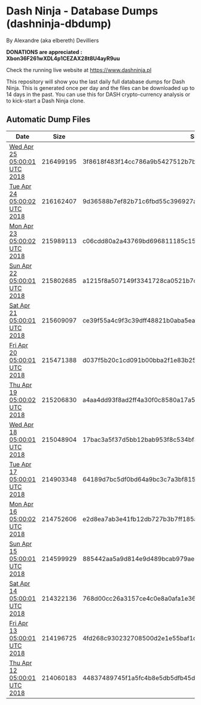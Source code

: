 # Dash Ninja - Database Dumps (dashninja-dbdump)
By Alexandre (aka elbereth) Devilliers

**DONATIONS are appreciated : Xbon36F261wXDL4p1CEZAX28t8U4ayR9uu**

Check the running live website at https://www.dashninja.pl

This repository will show you the last daily full database dumps for Dash Ninja. This is generated once per day and the files can be downloaded up to 14 days in the past.
You can use this for DASH crypto-currency analysis or to kick-start a Dash Ninja clone.


## Automatic Dump Files
| Date | Size | SHA256 |
|--|--|--|
| [Wed Apr 25 05:00:01 UTC 2018](https://transfer.sh/3JhzB/dashninja-dbdump-20180425070001.tar.bz2) | 216499195 | 3f8618f483f14cc786a9b5427512b7b51a5365987591a0c662502b03990ab521 | 
| [Tue Apr 24 05:00:02 UTC 2018](https://transfer.sh/36dC0/dashninja-dbdump-20180424070002.tar.bz2) | 216162407 | 9d36588b7ef82b71c6fbd55c396927a400981cc595c2f26268425ec407ffe1f6 | 
| [Mon Apr 23 05:00:02 UTC 2018](https://transfer.sh/6AgLh/dashninja-dbdump-20180423070002.tar.bz2) | 215989113 | c06cdd80a2a43769bd696811185c15aab03c2bfbd2976b2634d59c22d9584ffd | 
| [Sun Apr 22 05:00:01 UTC 2018](https://transfer.sh/rIrNG/dashninja-dbdump-20180422070001.tar.bz2) | 215802685 | a1215f8a507149f3341728ca0521b7dd64ec9bce0f30cc82a5ba4f9e4291e525 | 
| [Sat Apr 21 05:00:01 UTC 2018](https://transfer.sh/IeObn/dashninja-dbdump-20180421070001.tar.bz2) | 215609097 | ce39f55a4c9f3c39dff48821b0aba5ea27ef293d7b56079a9155c7233cbe78f8 | 
| [Fri Apr 20 05:00:01 UTC 2018](https://transfer.sh/JlMMS/dashninja-dbdump-20180420070001.tar.bz2) | 215471388 | d037f5b20c1cd091b00bba2f1e83b25703e99b9b708fd72589037f7d32d336b7 | 
| [Thu Apr 19 05:00:02 UTC 2018](https://transfer.sh/AJ3Hw/dashninja-dbdump-20180419070002.tar.bz2) | 215206830 | a4aa4dd93f8ad2ff4a30f0c8580a17a5a8690cc9264462359208343edda45b16 | 
| [Wed Apr 18 05:00:01 UTC 2018](https://transfer.sh/BYVkv/dashninja-dbdump-20180418070001.tar.bz2) | 215048904 | 17bac3a5f37d5bb12bab953f8c534bf35670b28d716c7a74b3386217e42eaf79 | 
| [Tue Apr 17 05:00:01 UTC 2018](https://transfer.sh/kqjC8/dashninja-dbdump-20180417070001.tar.bz2) | 214903348 | 64189d7bc5df0bd64a9bc3c7a3bf815e7a6c6f54f942b518e72ad8218724ad2a | 
| [Mon Apr 16 05:00:02 UTC 2018](https://transfer.sh/GOIPK/dashninja-dbdump-20180416070001.tar.bz2) | 214752606 | e2d8ea7ab3e41fb12db727b3b7ff185a72db6465d5c26802050fbfe96fa49ecd | 
| [Sun Apr 15 05:00:01 UTC 2018](https://transfer.sh/9CkKN/dashninja-dbdump-20180415070001.tar.bz2) | 214599929 | 885442aa5a9d814e9d489bcab979ae5d46d1340c94a5dd4675ded7e5e9e36187 | 
| [Sat Apr 14 05:00:01 UTC 2018](https://transfer.sh/bAg9h/dashninja-dbdump-20180414070001.tar.bz2) | 214322136 | 768d00cc26a3157ce4c0e8a0afa1e368540433a902ab32191c84a04bc8d1fb92 | 
| [Fri Apr 13 05:00:01 UTC 2018](https://transfer.sh/DzAcS/dashninja-dbdump-20180413070001.tar.bz2) | 214196725 | 4fd268c930232708500d2e1e55baf1d111efac11b0d2ab9860abf32074481763 | 
| [Thu Apr 12 05:00:01 UTC 2018](https://transfer.sh/iVs2M/dashninja-dbdump-20180412070001.tar.bz2) | 214060183 | 44837489745f1a5fc4b8e5db5dfb45de2e4a9fc932497d52f31af20ef08c7278 | 
